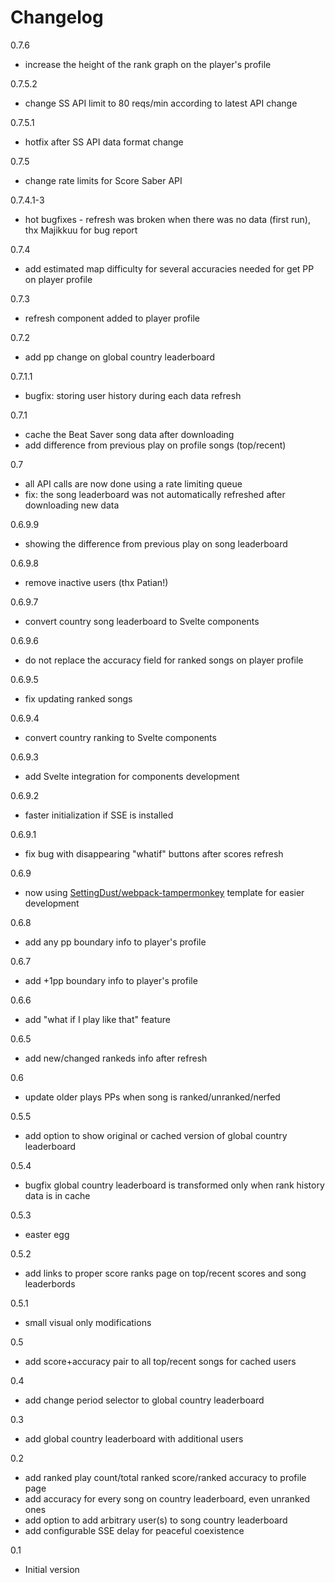 # Changelog
0.7.6
 - increase the height of the rank graph on the player's profile
 
0.7.5.2
 - change SS API limit to 80 reqs/min according to latest API change
 
0.7.5.1
 - hotfix after SS API data format change
 
0.7.5
 - change rate limits for Score Saber API
 
0.7.4.1-3
 - hot bugfixes - refresh was broken when there was no data (first run), thx Majikkuu for bug report
 
0.7.4
 - add estimated map difficulty for several accuracies needed for get PP on player profile
 
0.7.3
 - refresh component added to player profile
 
0.7.2
 - add pp change on global country leaderboard
 
0.7.1.1
 - bugfix: storing user history during each data refresh
 
0.7.1
 - cache the Beat Saver song data after downloading
 - add difference from previous play on profile songs (top/recent)
 
0.7
 - all API calls are now done using a rate limiting queue
 - fix: the song leaderboard was not automatically refreshed after downloading new data

0.6.9.9
 - showing the difference from previous play on song leaderboard
 
0.6.9.8
 - remove inactive users (thx Patian!)
 
0.6.9.7
 - convert country song leaderboard to Svelte components
 
0.6.9.6
 - do not replace the accuracy field for ranked songs on player profile
 
0.6.9.5
 - fix updating ranked songs 
 
0.6.9.4
 - convert country ranking to Svelte components
 
0.6.9.3
 - add Svelte integration for components development
 
0.6.9.2
 - faster initialization if SSE is installed
 
0.6.9.1
 - fix bug with disappearing "whatif" buttons after scores refresh
 
0.6.9
 - now using [SettingDust/webpack-tampermonkey](https://github.com/SettingDust/webpack-tampermonkey) template for easier development
 
0.6.8
 - add any pp boundary info to player's profile
 
0.6.7
 - add +1pp boundary info to player's profile
 
0.6.6
 - add "what if I play like that" feature
 
0.6.5
 - add new/changed rankeds info after refresh
 
0.6
 - update older plays PPs when song is ranked/unranked/nerfed 

0.5.5
 - add option to show original or cached version of global country leaderboard
 
0.5.4
 - bugfix global country leaderboard is transformed only when rank history data is in cache
 
0.5.3
 - easter egg
 
0.5.2
 - add links to proper score ranks page on top/recent scores and song leaderbords
 
0.5.1
 - small visual only modifications
 
0.5
 - add score+accuracy pair to all top/recent songs for cached users
 
0.4
 - add change period selector to global country leaderboard 
 
0.3
 - add global country leaderboard with additional users

0.2
 - add ranked play count/total ranked score/ranked accuracy to profile page
 - add accuracy for every song on country leaderboard, even unranked ones
 - add option to add arbitrary user(s) to song country leaderboard
 - add configurable SSE delay for peaceful coexistence

0.1
 - Initial version